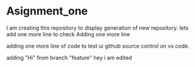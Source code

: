 # Asignment_one
I am creating this repository to display generation of new repository.
lets add one more line to check
Adding one more line


adding one more line of code to test ui github source control on vs code. 

adding "Hi" from branch "feature"
hey i am edited 